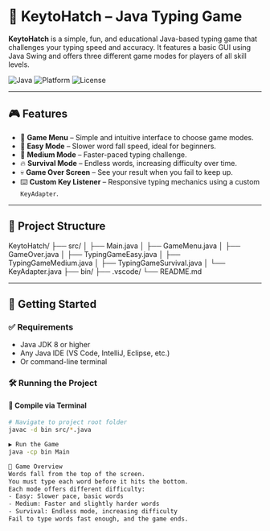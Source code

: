 # 🐣 KeytoHatch – Java Typing Game

**KeytoHatch** is a simple, fun, and educational Java-based typing game that challenges your typing speed and accuracy. It features a basic GUI using Java Swing and offers three different game modes for players of all skill levels.

![Java](https://img.shields.io/badge/Built%20with-Java%20Swing-orange?style=flat-square)
![Platform](https://img.shields.io/badge/Platform-Desktop-blue?style=flat-square)
![License](https://img.shields.io/badge/License-MIT-green?style=flat-square)

---

## 🎮 Features

- 🏁 **Game Menu** – Simple and intuitive interface to choose game modes.
- 🐣 **Easy Mode** – Slower word fall speed, ideal for beginners.
- 🐥 **Medium Mode** – Faster-paced typing challenge.
- 🔥 **Survival Mode** – Endless words, increasing difficulty over time.
- 💀 **Game Over Screen** – See your result when you fail to keep up.
- ⌨️ **Custom Key Listener** – Responsive typing mechanics using a custom `KeyAdapter`.

---

## 📁 Project Structure
KeytoHatch/
├── src/
│   ├── Main.java
│   ├── GameMenu.java
│   ├── GameOver.java
│   ├── TypingGameEasy.java
│   ├── TypingGameMedium.java
│   ├── TypingGameSurvival.java
│   └── KeyAdapter.java
├── bin/
├── .vscode/
└── README.md



---

## 🚀 Getting Started

### ✅ Requirements

- Java JDK 8 or higher
- Any Java IDE (VS Code, IntelliJ, Eclipse, etc.)
- Or command-line terminal

### 🛠️ Running the Project

#### 🔧 Compile via Terminal

```bash
# Navigate to project root folder
javac -d bin src/*.java

▶️ Run the Game
java -cp bin Main

🧠 Game Overview
Words fall from the top of the screen.
You must type each word before it hits the bottom.
Each mode offers different difficulty:
- Easy: Slower pace, basic words
- Medium: Faster and slightly harder words
- Survival: Endless mode, increasing difficulty
Fail to type words fast enough, and the game ends.

